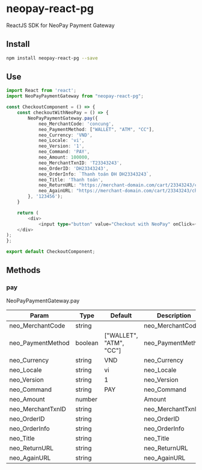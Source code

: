 # neopay-react-pg
ReactJS SDK for NeoPay Payment Gateway

## Install

```bash
npm install neopay-react-pg --save
```

## Use

```typescript
import React from 'react';
import NeoPayPaymentGateway from "neopay-react-pg";

const CheckoutComponent = () => {
    const checkoutWithNeoPay = () => {
        NeoPayPaymentGateway.pay({
            neo_MerchantCode: 'concung',
            neo_PaymentMethod: ["WALLET", "ATM", "CC"],
            neo_Currency: 'VND',
            neo_Locale: 'vi',
            neo_Version: '1',
            neo_Command: 'PAY',
            neo_Amount: 100000,
            neo_MerchantTxnID: 'T23343243',
            neo_OrderID: 'DH23343243',
            neo_OrderInfo: `Thanh toán ĐH DH23343243`,
            neo_Title: 'Thanh toán',
            neo_ReturnURL: "https://merchant-domain.com/cart/23343243/checkout",
            neo_AgainURL: "https://merchant-domain.com/cart/23343243/checkout"
        }, '123456');
    }

    return (
        <div>
            <input type="button" value="Checkout with NeoPay" onClick={e => checkoutWithNeoPay()}/>
    </div>
);
};

export default CheckoutComponent;
```

## Methods

### pay

NeoPayPaymentGateway.pay

| Param            | Type                           | Default                        | Description
| ----------------- | ------------------------------ | ------------------------------ | ------------------------------------------------- |
| neo_MerchantCode    | string                      |                           | neo_MerchantCode               |
| neo_PaymentMethod       | boolean                        | ["WALLET", "ATM", "CC"]                          | neo_PaymentMethod                                 |
| neo_Currency           | string                         | VND                           | neo_Currency                      |
| neo_Locale   | string                         | vi                           | neo_Locale      |
| neo_Version    | string | 1 | neo_Version
| neo_Command            | string                         | PAY                      | neo_Command                            |
| neo_Amount          | number |                | Amount                          
| neo_MerchantTxnID        | string                        |                           | neo_MerchantTxnID                             |
| neo_OrderID       | string                        |                           | neo_OrderID                                 |
| neo_OrderInfo | string |                    | neo_OrderInfo        |
| neo_Title        | string                         |                    | neo_Title                                    |
| neo_ReturnURL     | string                         |               | neo_ReturnURL                          |
| neo_AgainURL        | string                         |                   | neo_AgainURL                       | | Fires `changeDetectorRef.detectChanges()` when activated. Helps show toast from asynchronous events outside of Angular's change detection |
